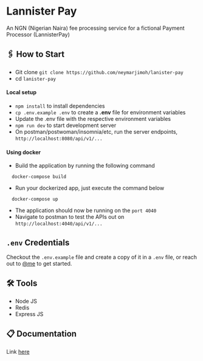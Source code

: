 # Lannister Pay
An NGN (Nigerian Naira) fee processing service for a fictional Payment Processor (LannisterPay)

## 🖇 How to Start

-   Git clone `git clone https://github.com/neymarjimoh/lanister-pay`
-   cd `lanister-pay`

#### Local setup

-   `npm install` to install dependencies
-   `cp .env.example .env` to create a **.env** file for environment variables
-   Update the .env file with the respective environment variables
-   `npm run dev` to start development server
-   On postman/postwoman/insomnia/etc, run the server endpoints, `http://localhost:8080/api/v1/...`

#### Using docker

-   Build the application by running the following command

```
  docker-compose build
```

-   Run your dockerized app, just execute the command below

```
  docker-compose up
```

-   The application should now be running on the `port 4040`
-   Navigate to postman to test the APIs out on `http://localhost:4040/api/v1/...`

## `.env` Credentials

Checkout the `.env.example` file and create a copy of it in a `.env` file, or reach out to [@me](mailto:jemohkunle2007@gmail.com) to get started.


## 🛠 Tools

-   Node JS
-   Redis
-   Express JS

## 📋 Documentation
Link [here](https://documenter.getpostman.com/)
